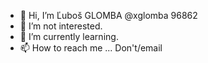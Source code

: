 - 👋 Hi, I’m Ľuboš GLOMBA @xglomba 96862
- 👀 I’m not interested.
- 🌱 I’m currently learning.
- 📫 How to reach me ... Don't/email

<!---
xglomba/xglomba is a ✨ special ✨ repository because its `README.md` (this file) appears on your GitHub profile.
You can click the Preview link to take a look at your changes.
--->
